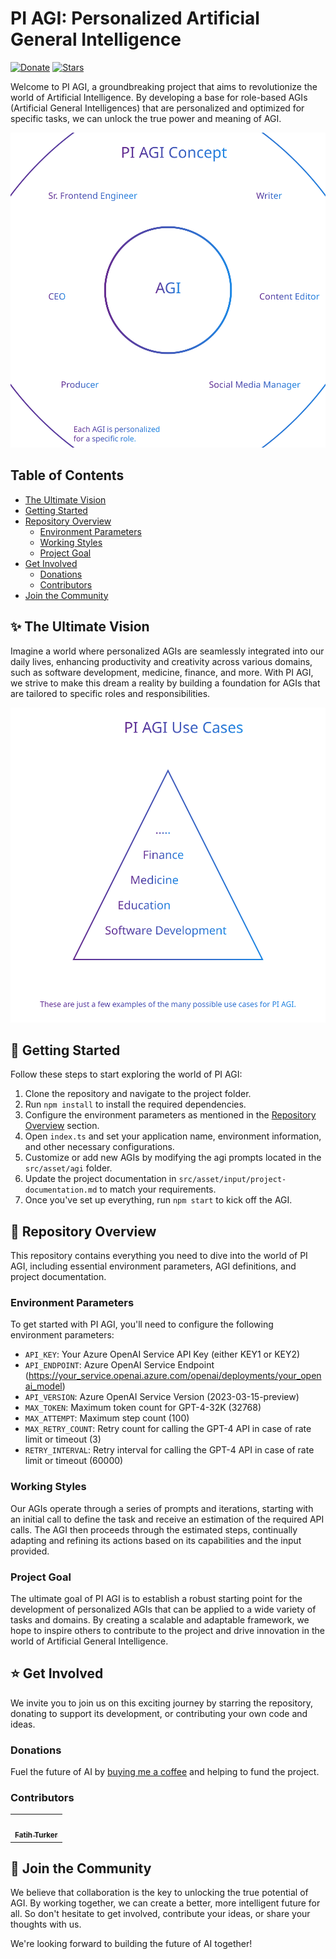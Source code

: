 # PI AGI: Personalized Artificial General Intelligence

[![Donate](https://img.shields.io/badge/Donate-Buy%20Me%20a%20Coffee-yellow.svg)](https://www.buymeacoffee.com/RwIpTEd)
[![Stars](https://img.shields.io/github/stars/fatihturker/PI-AGI.svg?style=flat-square)](https://github.com/fatihturker/PI-AGI/stargazers)

Welcome to PI AGI, a groundbreaking project that aims to revolutionize the world of Artificial Intelligence. By developing a base for role-based AGIs (Artificial General Intelligences) that are personalized and optimized for specific tasks, we can unlock the true power and meaning of AGI.

![PI AGI Concept](assets/pi-agi-concept.svg)

## Table of Contents

- [The Ultimate Vision](#sparkles-the-ultimate-vision)
- [Getting Started](#rocket-getting-started)
- [Repository Overview](#wrench-repository-overview)
  - [Environment Parameters](#environment-parameters)
  - [Working Styles](#working-styles)
  - [Project Goal](#project-goal)
- [Get Involved](#star-get-involved)
  - [Donations](#donations)
  - [Contributors](#contributors)
- [Join the Community](#handshake-join-the-community)

## :sparkles: The Ultimate Vision

Imagine a world where personalized AGIs are seamlessly integrated into our daily lives, enhancing productivity and creativity across various domains, such as software development, medicine, finance, and more. With PI AGI, we strive to make this dream a reality by building a foundation for AGIs that are tailored to specific roles and responsibilities.

![PI AGI Use Cases](assets/pi-agi-use-cases.svg)

## :rocket: Getting Started

Follow these steps to start exploring the world of PI AGI:

1. Clone the repository and navigate to the project folder.
2. Run `npm install` to install the required dependencies.
3. Configure the environment parameters as mentioned in the [Repository Overview](#wrench-repository-overview) section.
4. Open `index.ts` and set your application name, environment information, and other necessary configurations.
5. Customize or add new AGIs by modifying the agi prompts located in the `src/asset/agi` folder.
6. Update the project documentation in `src/asset/input/project-documentation.md` to match your requirements.
7. Once you've set up everything, run `npm start` to kick off the AGI.

## :wrench: Repository Overview

This repository contains everything you need to dive into the world of PI AGI, including essential environment parameters, AGI definitions, and project documentation.

### Environment Parameters

To get started with PI AGI, you'll need to configure the following environment parameters:

- `API_KEY`: Your Azure OpenAI Service API Key (either KEY1 or KEY2)
- `API_ENDPOINT`: Azure OpenAI Service Endpoint (https://your_service.openai.azure.com/openai/deployments/your_openai_model)
- `API_VERSION`: Azure OpenAI Service Version (2023-03-15-preview)
- `MAX_TOKEN`: Maximum token count for GPT-4-32K (32768)
- `MAX_ATTEMPT`: Maximum step count (100)
- `MAX_RETRY_COUNT`: Retry count for calling the GPT-4 API in case of rate limit or timeout (3)
- `RETRY_INTERVAL`: Retry interval for calling the GPT-4 API in case of rate limit or timeout (60000)

### Working Styles

Our AGIs operate through a series of prompts and iterations, starting with an initial call to define the task and receive an estimation of the required API calls. The AGI then proceeds through the estimated steps, continually adapting and refining its actions based on its capabilities and the input provided.

### Project Goal

The ultimate goal of PI AGI is to establish a robust starting point for the development of personalized AGIs that can be applied to a wide variety of tasks and domains. By creating a scalable and adaptable framework, we hope to inspire others to contribute to the project and drive innovation in the world of Artificial General Intelligence.

## :star: Get Involved

We invite you to join us on this exciting journey by starring the repository, donating to support its development, or contributing your own code and ideas.

### Donations

Fuel the future of AI by [buying me a coffee](https://www.buymeacoffee.com/RwIpTEd) and helping to fund the project.

### Contributors

<table>
  <tr>
    <td align="center"><a href="https://github.com/fatihturker"><img src="https://avatars1.githubusercontent.com/u/2202179?s=460&u=261b1129e7106c067783cb022ab9999aad833bdc&v=4" width="100px;" alt=""/><br /><sub><b>Fatih Turker</b></sub></a><br /></td>
  </tr>
</table>

## :handshake: Join the Community

We believe that collaboration is the key to unlocking the true potential of AGI. By working together, we can create a better, more intelligent future for all. So don't hesitate to get involved, contribute your ideas, or share your thoughts with us.

We're looking forward to building the future of AI together!

